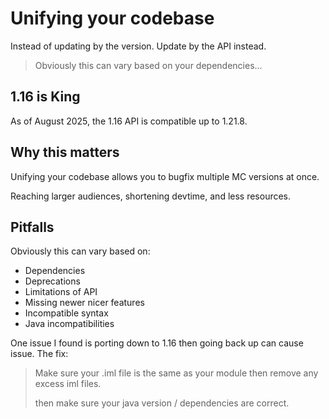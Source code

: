 # Unifying your codebase
Instead of updating by the version. Update by the API instead.
> Obviously this can vary based on your dependencies...

## 1.16 is King
As of August 2025, the 1.16 API is compatible up to 1.21.8.

## Why this matters
Unifying your codebase allows you to bugfix multiple MC versions at once.

Reaching larger audiences, shortening devtime, and less resources.

## Pitfalls
Obviously this can vary based on:
- Dependencies
- Deprecations
- Limitations of API
- Missing newer nicer features
- Incompatible syntax
- Java incompatibilities

One issue I found is porting down to 1.16 then going back up can cause issue. The fix:
> Make sure your .iml file is the same as your module then remove any excess iml files.
> 
> then make sure your java version / dependencies are correct.
